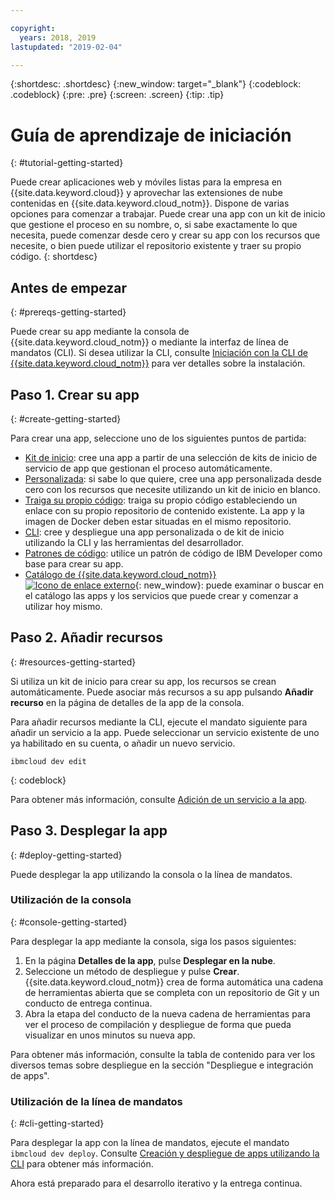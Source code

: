 ```yaml
---

copyright:
  years: 2018, 2019
lastupdated: "2019-02-04"

---
```


{:shortdesc: .shortdesc}
{:new_window: target="_blank"}
{:codeblock: .codeblock}
{:pre: .pre}
{:screen: .screen}
{:tip: .tip}

# Guía de aprendizaje de iniciación
{: #tutorial-getting-started}

Puede crear aplicaciones web y móviles listas para la empresa en {{site.data.keyword.cloud}} y aprovechar las extensiones de nube contenidas en {{site.data.keyword.cloud_notm}}. Dispone de varias opciones para comenzar a trabajar. Puede crear una app con un kit de inicio que gestione el proceso en su nombre, o, si sabe exactamente lo que necesita, puede comenzar desde cero y crear su app con los recursos que necesite, o bien puede utilizar el repositorio existente y traer su propio código.
{: shortdesc}

## Antes de empezar
{: #prereqs-getting-started}

Puede crear su app mediante la consola de {{site.data.keyword.cloud_notm}} o mediante la interfaz de línea de mandatos (CLI). Si desea utilizar la CLI, consulte [Iniciación con la CLI de {{site.data.keyword.cloud_notm}}](/docs/cli/index.html) para ver detalles sobre la instalación.

## Paso 1. Crear su app
{: #create-getting-started}

Para crear una app, seleccione uno de los siguientes puntos de partida:
* [Kit de inicio](/docs/apps/tutorials/tutorial_starter-kit.html#tutorial-starterkit): cree una app a partir de una selección de kits de inicio de servicio de app que gestionan el proceso automáticamente.
* [Personalizada](/docs/apps/tutorials/tutorial_scratch.html#tutorial-scratch): si sabe lo que quiere, cree una app personalizada desde cero con los recursos que necesite utilizando un kit de inicio en blanco.
* [Traiga su propio código](/docs/apps/tutorials/tutorial_byoc.html#tutorial-byoc): traiga su propio código estableciendo un enlace con su propio repositorio de contenido existente. La app y la imagen de Docker deben estar situadas en el mismo repositorio.
* [CLI](/docs/apps/create-deploy-cli.html#create-deploy-app-cli): cree y despliegue una app personalizada o de kit de inicio utilizando la CLI y las herramientas del desarrollador.
* [Patrones de código](/docs/apps/tutorials/tutorial_code-pattern.html#tutorial-codepattern): utilice un patrón de código de IBM Developer como base para crear su app.
* [Catálogo de {{site.data.keyword.cloud_notm}} ![Icono de enlace externo](../icons/launch-glyph.svg "Icono de enlace externo")](https://cloud.ibm.com/catalog){: new_window}: puede examinar o buscar en el catálogo las apps y los servicios que puede crear y comenzar a utilizar hoy mismo.

## Paso 2. Añadir recursos
{: #resources-getting-started}

Si utiliza un kit de inicio para crear su app, los recursos se crean automáticamente. Puede asociar más recursos a su app pulsando **Añadir recurso** en la página de detalles de la app de la consola.

Para añadir recursos mediante la CLI, ejecute el mandato siguiente para añadir un servicio a la app. Puede seleccionar un servicio existente de uno ya habilitado en su cuenta, o añadir un nuevo servicio. 
```
ibmcloud dev edit
```
{: codeblock}

Para obtener más información, consulte [Adición de un servicio a la app](/docs/apps/reqnsi.html#add-resource).

## Paso 3. Desplegar la app
{: #deploy-getting-started}

Puede desplegar la app utilizando la consola o la línea de mandatos.

### Utilización de la consola
{: #console-getting-started}

Para desplegar la app mediante la consola, siga los pasos siguientes:

1. En la página **Detalles de la app**, pulse **Desplegar en la nube**.
2. Seleccione un método de despliegue y pulse **Crear**. {{site.data.keyword.cloud_notm}} crea de forma automática una cadena de herramientas abierta que se completa con un repositorio de Git y un conducto de entrega continua.
3. Abra la etapa del conducto de la nueva cadena de herramientas para ver el proceso de compilación y despliegue de forma que pueda visualizar en unos minutos su nueva app.

Para obtener más información, consulte la tabla de contenido para ver los diversos temas sobre despliegue en la sección "Despliegue e integración de apps".

### Utilización de la línea de mandatos
{: #cli-getting-started}

Para desplegar la app con la línea de mandatos, ejecute el mandato `ibmcloud dev deploy`. Consulte [Creación y despliegue de apps utilizando la CLI](/docs/apps/create-deploy-cli.html#create-deploy-app-cli) para obtener más información.

Ahora está preparado para el desarrollo iterativo y la entrega continua.
